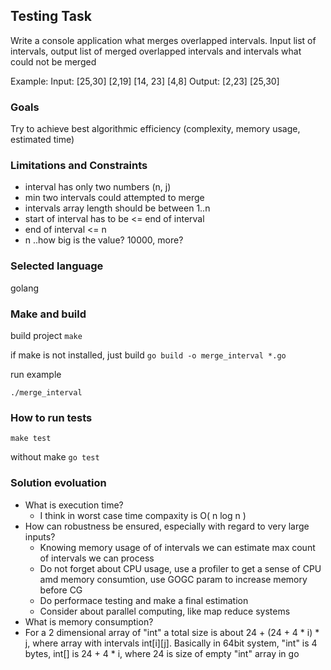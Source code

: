 ## Testing Task

Write a console application what merges overlapped intervals.
Input list of intervals, output list of merged overlapped intervals and intervals what could not be merged

Example:
Input: [25,30] [2,19] [14, 23] [4,8]  Output: [2,23] [25,30]


### Goals
Try to achieve best algorithmic efficiency (complexity, memory usage, estimated time)

### Limitations and Constraints
- interval has only two numbers (n, j)
- min two intervals could attempted to merge
- intervals array length should be between 1..n
- start of interval has to be <= end of interval
- end of interval <= n
- n ..how big is the value? 10000, more?

### Selected language
golang

### Make and build

build project
`make`

if make is not installed, just build
`go build -o merge_interval *.go`

run example

`./merge_interval`

### How to run tests
`make test`

without make
`go test`

### Solution evoluation
- What is execution time?
  - I think in worst case time compaxity is  O( n log n )
- How can robustness be ensured, especially with regard to very large inputs?
  - Knowing memory usage of of intervals we can estimate max count of intervals we can process
  - Do not forget about CPU usage, use a profiler to get a sense of CPU amd memory consumtion, use GOGC param to increase memory before CG
  - Do performace testing and make a final estimation
  - Consider about parallel computing, like map reduce systems
- What is memory consumption?
 - For a 2 dimensional array of "int" a total size is about 24 + (24 + 4 * i) * j, where array with intervals int[i][j]. 
Basically in 64bit system, "int" is 4 bytes, int[] is 24 + 4 * i, where 24 is size of empty "int" array in go 


